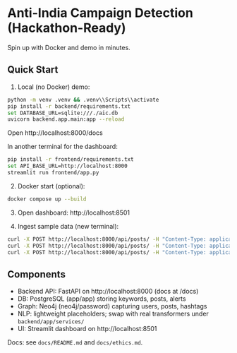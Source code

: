 Anti-India Campaign Detection (Hackathon-Ready)
==============================================

Spin up with Docker and demo in minutes.

Quick Start
-----------

1. Local (no Docker) demo:

```bash
python -m venv .venv && .venv\\Scripts\\activate
pip install -r backend/requirements.txt
set DATABASE_URL=sqlite:///./aic.db
uvicorn backend.app.main:app --reload
```

Open http://localhost:8000/docs

In another terminal for the dashboard:

```bash
pip install -r frontend/requirements.txt
set API_BASE_URL=http://localhost:8000
streamlit run frontend/app.py
```

2. Docker start (optional):

```bash
docker compose up --build
```

3. Open dashboard: http://localhost:8501

4. Ingest sample data (new terminal):

```bash
curl -X POST http://localhost:8000/api/posts/ -H "Content-Type: application/json" -d @data/sample_twitter_post.json
curl -X POST http://localhost:8000/api/posts/ -H "Content-Type: application/json" -d @data/sample_reddit_post.json
curl -X POST http://localhost:8000/api/posts/ -H "Content-Type: application/json" -d @data/sample_youtube_comment.json
```

Components
----------

- Backend API: FastAPI on http://localhost:8000 (docs at /docs)
- DB: PostgreSQL (app/app) storing keywords, posts, alerts
- Graph: Neo4j (neo4j/password) capturing users, posts, hashtags
- NLP: lightweight placeholders; swap with real transformers under `backend/app/services/`
- UI: Streamlit dashboard on http://localhost:8501

Docs: see `docs/README.md` and `docs/ethics.md`.


